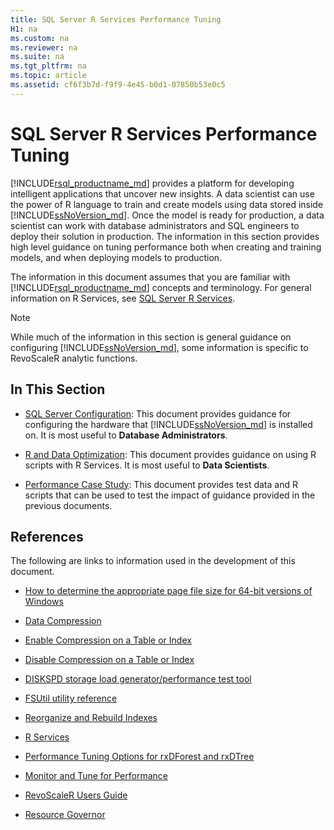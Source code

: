 ```yaml
---
title: SQL Server R Services Performance Tuning
H1: na
ms.custom: na
ms.reviewer: na
ms.suite: na
ms.tgt_pltfrm: na
ms.topic: article
ms.assetid: cf6f3b7d-f9f9-4e45-b0d1-07850b53e0c5
---
```

# SQL Server R Services Performance Tuning
[!INCLUDE[rsql_productname_md](../../Token/Other/rsql_productname_md.md)] provides a platform for developing intelligent applications that uncover new insights. A data scientist can use the power of R language to train and create models using data stored inside [!INCLUDE[ssNoVersion_md](../../Token/Other/ssNoVersion_md.md)]. Once the model is ready for production, a data scientist can work with database administrators and SQL engineers to deploy their solution in production. The information in this section provides high level guidance on tuning performance both when creating and training models, and when deploying models to production.

The information in this document assumes that you are familiar with [!INCLUDE[rsql_productname_md](../../Token/Other/rsql_productname_md.md)] concepts and terminology. For general information on R Services, see [SQL Server R Services](../../Topics/TopicNameNotContainA/SQL-Server-R-Services.md).

> [!NOTE]
> While much of the information in this section is general guidance on configuring [!INCLUDE[ssNoVersion_md](../../Token/Other/ssNoVersion_md.md)], some information is specific to RevoScaleR analytic functions.

## In This Section

* [SQL Server Configuration](../../Topics/TopicNameNotContainA/SQL-Server-Configuration--R-Services-.md): This document provides guidance for configuring the hardware that [!INCLUDE[ssNoVersion_md](../../Token/Other/ssNoVersion_md.md)] is installed on. It is most useful to __Database Administrators__.

* [R and Data Optimization](../../Topics/TopicNameNotContainA/R-and-Data-Optimization--R-Services-.md): This document provides guidance on using R scripts with R Services. It is most useful to __Data Scientists__.

* [Performance Case Study](../../Topics/TopicNameNotContainA/Performance-Case-Study--R-Services-.md): This document provides test data and R scripts that can be used to test the impact of guidance provided in the previous documents.

## References

The following are links to information used in the development of this document.

* [How to determine the appropriate page file size for 64-bit versions of Windows](https://support.microsoft.com/kb/2860880)

* [Data Compression](../../Topics/TopicNameNotContainA/Data-Compression.md)

* [Enable Compression on a Table or Index](../../Topics/TopicNameContainA/Enable-Compression-on-a-Table-or-Index.md)

* [Disable Compression on a Table or Index](../../Topics/TopicNameContainA/Disable-Compression-on-a-Table-or-Index.md)

* [DISKSPD storage load generator/performance test tool](https://github.com/microsoft/diskspd)

* [FSUtil utility reference](https://technet.microsoft.com/library/cc753059.aspx)

* [Reorganize and Rebuild Indexes](../../Topics/TopicNameNotContainA/Reorganize-and-Rebuild-Indexes.md)

* [R Services](../../Topics/TopicNameNotContainA/R-Services.md)

* [Performance Tuning Options for rxDForest and rxDTree](https://support.microsoft.com/kb/3104235)

* [Monitor and Tune for Performance](../../Topics/TopicNameNotContainA/Monitor-and-Tune-for-Performance.md)

* [RevoScaleR Users Guide](https://packages.revolutionanalytics.com/doc/7.0.0/win/RevoScaleR_Users_Guide.pdf)

* [Resource Governor](../../Topics/TopicNameNotContainA/Resource-Governor.md)